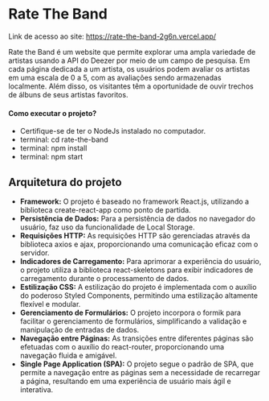 # Rate The Band

Link de acesso ao site: https://rate-the-band-2g6n.vercel.app/

Rate the Band é um website que permite explorar uma ampla variedade de artistas usando a API do Deezer por meio de um campo de pesquisa. Em cada página dedicada a um artista, os usuários podem avaliar os artistas em uma escala de 0 a 5, com as avaliações sendo armazenadas localmente. Além disso, os visitantes têm a oportunidade de ouvir trechos de álbuns de seus artistas favoritos.

#### Como executar o projeto?

- Certifique-se de ter o NodeJs instalado no computador.
- terminal: cd rate-the-band
- terminal: npm install
- terminal: npm start

## Arquitetura do projeto

- **Framework:** O projeto é baseado no framework React.js, utilizando a biblioteca create-react-app como ponto de partida.
- **Persistência de Dados:** Para a persistência de dados no navegador do usuário, faz uso da funcionalidade de Local Storage.
- **Requisições HTTP:** As requisições HTTP são gerenciadas através da biblioteca axios e ajax, proporcionando uma comunicação eficaz com o servidor.
- **Indicadores de Carregamento:** Para aprimorar a experiência do usuário, o projeto utiliza a biblioteca react-skeletons para exibir indicadores de carregamento durante o processamento de dados.
- **Estilização CSS:** A estilização do projeto é implementada com o auxílio do poderoso Styled Components, permitindo uma estilização altamente flexível e modular.
- **Gerenciamento de Formulários:** O projeto incorpora o formik para facilitar o gerenciamento de formulários, simplificando a validação e manipulação de entradas de dados.
- **Navegação entre Páginas:** As transições entre diferentes páginas são efetuadas com o auxílio do react-router, proporcionando uma navegação fluida e amigável.
- **Single Page Application (SPA):** O projeto segue o padrão de SPA, que permite a navegação entre as páginas sem a necessidade de recarregar a página, resultando em uma experiência de usuário mais ágil e interativa.











